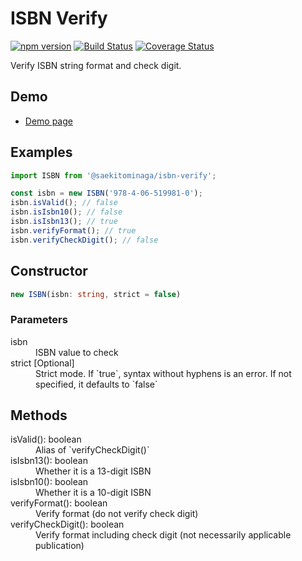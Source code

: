 # ISBN Verify

[![npm version](https://badge.fury.io/js/%40saekitominaga%2Fisbn-verify.svg)](https://badge.fury.io/js/%40saekitominaga%2Fisbn-verify)
[![Build Status](https://www.travis-ci.com/SaekiTominaga/isbn-verify.svg)](https://www.travis-ci.com/SaekiTominaga/isbn-verify)
[![Coverage Status](https://coveralls.io/repos/github/SaekiTominaga/isbn-verify/badge.svg)](https://coveralls.io/github/SaekiTominaga/isbn-verify)

Verify ISBN string format and check digit.

## Demo

- [Demo page](https://saekitominaga.github.io/isbn-verify/demo.html)

## Examples

```JavaScript
import ISBN from '@saekitominaga/isbn-verify';

const isbn = new ISBN('978-4-06-519981-0');
isbn.isValid(); // false
isbn.isIsbn10(); // false
isbn.isIsbn13(); // true
isbn.verifyFormat(); // true
isbn.verifyCheckDigit(); // false
```

## Constructor

```TypeScript
new ISBN(isbn: string, strict = false)
```

### Parameters

<dl>
<dt>isbn</dt>
<dd>ISBN value to check</dd>
<dt>strict [Optional]</dt>
<dd>Strict mode. If `true`, syntax without hyphens is an error. If not specified, it defaults to `false`</dd>
</dl>

## Methods

<dl>
<dt>isValid(): boolean</dt>
<dd>Alias of `verifyCheckDigit()`</dd>
<dt>isIsbn13(): boolean</dt>
<dd>Whether it is a 13-digit ISBN</dd>
<dt>isIsbn10(): boolean</dt>
<dd>Whether it is a 10-digit ISBN</dd>
<dt>verifyFormat(): boolean</dt>
<dd>Verify format (do not verify check digit)</dd>
<dt>verifyCheckDigit(): boolean</dt>
<dd>Verify format including check digit (not necessarily applicable publication)</dd>
</dl>
